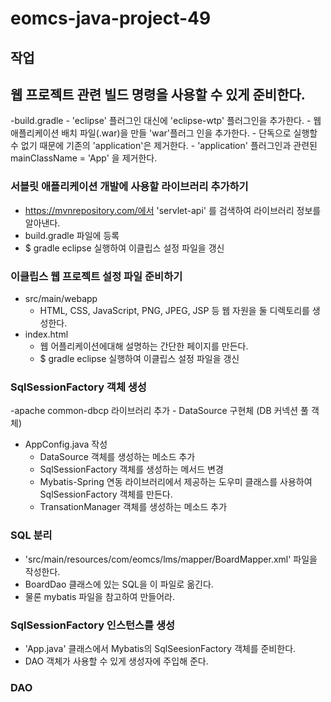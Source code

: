 # eomcs-java-project-49

## 작업
## 웹 프로젝트 관련 빌드 명령을 사용할 수 있게 준비한다.
-build.gradle
    - 'eclipse' 플러그인 대신에 'eclipse-wtp' 플러그인을 추가한다.
    - 웹 애플리케이션 배치 파일(.war)을 만들 'war'플러그 인을 추가한다.
    - 단독으로 실행할 수 없기 때문에 기존의 'application'은 제거한다.
    - 'application' 플러그인과 관련된 mainClassName = 'App' 을 제거한다.

### 서블릿 애플리케이션 개발에 사용할 라이브러리 추가하기
- https://mvnrepository.com/에서 'servlet-api' 를 검색하여 라이브러리 정보를 알아낸다.
- build.gradle 파일에 등록
- $ gradle eclipse 실행하여 이클립스 설정 파일을 갱신

### 이클립스 웹 프로젝트 설정 파일 준비하기
- src/main/webapp
    - HTML, CSS, JavaScript, PNG, JPEG, JSP 등 웹 자원을 둘 디렉토리를 생성한다.
- index.html
    - 웹 어플리케이션에대해 설명하는 간단한 페이지를 만든다.
    - $ gradle eclipse 실행하여 이클립스 설정 파일을 갱신

### SqlSessionFactory 객체 생성
-apache common-dbcp 라이브러리 추가
    - DataSource 구현체 (DB 커넥션 풀 객체)
- AppConfig.java 작성
    - DataSource 객체를 생성하는 메소드 추가
    - SqlSessionFactory 객체를 생성하는 메서드 변경
     - Mybatis-Spring 연동 라이브러리에서 제공하는 도우미 클래스를 사용하여 SqlSessionFactory 객체를 만든다.
    - TransationManager 객체를 생성하는 메소드 추가

### SQL 분리
- 'src/main/resources/com/eomcs/lms/mapper/BoardMapper.xml' 파일을 작성한다.
- BoardDao 클래스에 있는 SQL을 이 파일로 옮긴다.
- 물론 mybatis 파일을 참고하여 만들어라.

### SqlSessionFactory 인스턴스를 생성

- 'App.java' 클래스에서 Mybatis의 SqlSeesionFactory 객체를 준비한다.
- DAO 객체가 사용할 수 있게 생성자에 주입해 준다.

### DAO